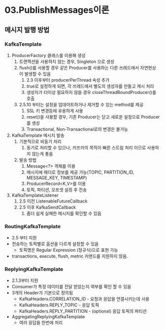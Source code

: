 # 03.PublishMessages이론

## 메시지 발행 방법

### KafkaTemplate

1. ProducerFactory 클래스를 이용해 생성
   1. 트랜잭션을 사용하지 않는 경우, Singleton 으로 생성
   2. flush()를 사용할 경우 같은 Producer를 사용하는 다른 쓰레드에서 자연현상이 발생할 수 있음
      1. 2.3 이후부터 producerPerThread 속성 추가
      2. true로 설정하게 되면, 각 쓰레드에서 별도의 생성자를 만들고 캐시 처리
      3. 생성자가 더이상 필요하지 않을 경우 closeThreadBoundProducer()를 호출
   3. 2.5.10 부터는 설정을 업데이트하거나 제거할 수 있는 method를 제공
      1. SSL 키 변경등에 유용하게 사용
      2. reset()을 사용할 경우, 기존 Producer는 닫고 새로운 설정으로 Producer를 생성
      3. Transactional, Non-Transactional로의 변경은 불가능
2. KafkaTemplate 메시지 발송
   1. 기본적으로 비동기 처리
      1. 동기로 처리할 수 있으나, 카프카의 목적이 빠른 스트림 처리 이므로 사용하지 않는게 좋음
   2. 발송 방법
      1. Message\<?> 객체를 이용
      2. 메시지에 헤더로 정보를 제공 가능(TOPIC, PARTITION\_ID, MESSAGE\_KEY, TIMESTAMP)
      3. ProducerRecord\<K,V>를 이용
      4. 토픽, 파티션, 오프셋 설정 후 전송
3. KafkaTemplateListener
   1. 2.5 이전 ListenableFutureCallback
   2. 2.5 이후 KafkaSendCallback
      1. 좀더 쉽게 실패한 메시지를 확인할 수 있음

### RoutingKafkaTemplate

* 2.5 부터 지원
* 전송하는 토픽별로 옵션을 다르게 설정할 수 있음
  * 토픽명은 Regular Expression (정규식)으로 표현 가능
* transactions, execute, flush, metric 커맨드를 지원하지 않음.

### ReplyingKafkaTemplate

* 2.1.3부터 지원
* Consumer가 특정 데이터를 전달 받았는지 여부를 확인 할 수 있음
* 3개의 Header가 기본으로 정의됨
  * KafkaHeaders.CORRELATION\_ID - 요청과 응답을 연결시키는데 사용
  * KafkaHeaders.REPLY\_TOPIC - 응답 토픽
  * KafkaHeaders.REPLY\_PARTITION - (optional) 응답 토픽의 파티션
* AggregatingReplyingKafkaTemplate
  * 여러 응답을 한번에 처리
